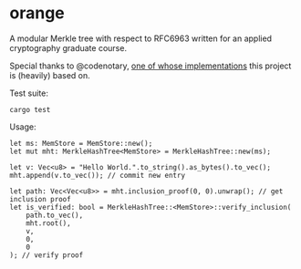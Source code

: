 # orange

A modular Merkle tree with respect to RFC6963 written for an applied cryptography graduate course.

Special thanks to @codenotary, [one of whose implementations](https://github.com/codenotary/merkletree) this project is (heavily) based on.

Test suite:
```
cargo test
```

Usage:
```
let ms: MemStore = MemStore::new();
let mut mht: MerkleHashTree<MemStore> = MerkleHashTree::new(ms);

let v: Vec<u8> = "Hello World.".to_string().as_bytes().to_vec();
mht.append(v.to_vec()); // commit new entry

let path: Vec<Vec<u8>> = mht.inclusion_proof(0, 0).unwrap(); // get inclusion proof
let is_verified: bool = MerkleHashTree::<MemStore>::verify_inclusion(
    path.to_vec(),
    mht.root(),
    v,
    0,
    0
); // verify proof
```
